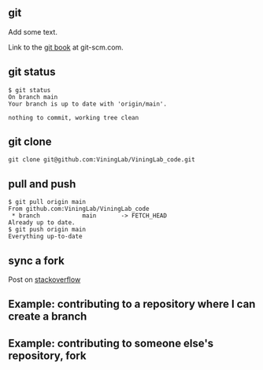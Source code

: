 ## git

Add some text.

Link to the [git book](https://git-scm.com/book/en/v2) at git-scm.com.


## git status

```
$ git status
On branch main
Your branch is up to date with 'origin/main'.

nothing to commit, working tree clean
```

## git clone

```
git clone git@github.com:ViningLab/ViningLab_code.git
```

## pull and push

```
$ git pull origin main
From github.com:ViningLab/ViningLab_code
 * branch            main       -> FETCH_HEAD
Already up to date.
$ git push origin main
Everything up-to-date
```

## sync a fork

Post on [stackoverflow](https://stackoverflow.com/q/7244321)


## Example: contributing to a repository where I can create a branch


## Example: contributing to someone else's repository, fork



